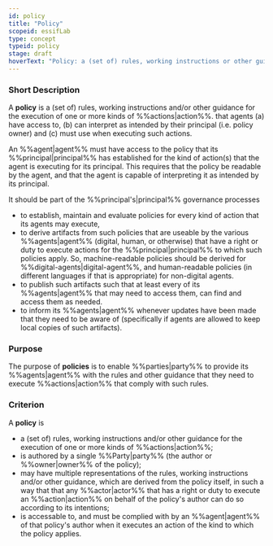 ```yaml
---
id: policy
title: "Policy"
scopeid: essifLab
type: concept
typeid: policy
stage: draft
hoverText: "Policy: a (set of) rules, working instructions or other guidance for the execution of one or more kinds of Actions, that Agents (a) have access to, (b) can interpret as intended by their Principal (i.e. policy Owner) and (c) must use when executing such Actions."
---
```


### Short Description
A **policy** is a (set of) rules, working instructions and/or other guidance for the execution of one or more kinds of %%actions|action%%.  that agents (a) have access to, (b) can interpret as intended by their principal (i.e. policy owner) and (c) must use when executing such actions.

An %%agent|agent%% must have access to the policy that its %%principal|principal%% has established for the kind of action(s) that the agent is executing for its principal. This requires that the policy be readable by the agent, and that the agent is capable of interpreting it as intended by its principal.

It should be part of the %%principal's|principal%% governance processes 

- to establish, maintain and evaluate policies for every kind of action that its agents may execute, 
- to derive artifacts from such policies that are useable by the various %%agents|agent%% (digital, human, or otherwise) that have a right or duty to execute actions for the %%principal|principal%% to which such policies apply. So, machine-readable policies should be derived for %%digital-agents|digital-agent%%, and human-readable policies (in different languages if that is appropriate) for non-digital agents. 
- to publish such artifacts such that at least every of its %%agents|agent%% that may need to access them, can find and access them as needed.
- to inform its %%agents|agent%% whenever updates have been made that they need to be aware of (specifically if agents are allowed to keep local copies of such artifacts).

### Purpose
The purpose of **policies** is to enable %%parties|party%% to provide its %%agents|agent%% with the rules and other guidance that they need to execute %%actions|action%% that comply with such rules. 

### Criterion
A **policy** is 
- a (set of) rules, working instructions and/or other guidance for the execution of one or more kinds of %%actions|action%%;
- is authored by a single %%Party|party%% (the author or %%owner|owner%% of the policy);
- may have multiple representations of the rules, working instructions and/or other guidance, which are derived from the policy itself, in such a way that that any %%actor|actor%% that has a right or duty to execute an %%action|action%% on behalf of the policy's author can do so according to its intentions; 
- is accessable to, and must be complied with by an %%agent|agent%% of that policy's author when it executes an action of the kind to which the policy applies.
